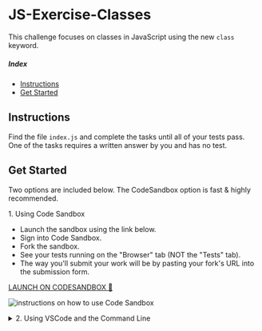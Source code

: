 # JS-Exercise-Classes

This challenge focuses on classes in JavaScript using the new `class` keyword.

##### Index

* [Instructions](#instructions)
* [Get Started](#get-started)

## Instructions

Find the file `index.js` and complete the tasks until all of your tests pass.
One of the tasks requires a written answer by you and has no test.

## Get Started

Two options are included below. The CodeSandbox option is fast & highly recommended.

<summary>1. Using Code Sandbox</summary>

* Launch the sandbox using the link below.
* Sign into Code Sandbox.
* Fork the sandbox.
* See your tests running on the "Browser" tab (NOT the "Tests" tab).
* The way you'll submit your work will be by pasting your fork's URL into the submission form.

[LAUNCH ON CODESANDBOX 🚀](https://codesandbox.io/s/github/LambdaSchool/JS-Exercise-Classes?previewwindow=browser)

<img src="https://tk-assets.lambdaschool.com/ca399496-ca49-4f71-9ee7-55401d8cfe64_sandbox-instructions.png"
     alt="instructions on how to use Code Sandbox" />

<details>
  <summary>2. Using VSCode and the Command Line</summary>

  1. Fork repo and add TL as collaborator on Github.
  1. Clone _your_ fork (not Lambda's repo by mistake!).
  1. `cd` into your newly cloned repository.
  1. Create a new branch: `git checkout -b <firstName-lastName>`.
  1. Install dependencies using npm.
  1. Run the test:watch command.
  1. Work on your branch, push commits and create PR as usual.

  ```sh
    git clone <insert your git clone url here>
    cd <repo folder name>
    npm install
    npm run test:watch
  ```
</details>
